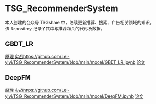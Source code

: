 # TSG_RecommenderSystem
本人创建的公众号 TSGshare 中，陆续更新推荐、搜索、广告相关领域的知识。该 Repository 记录了其中与推荐相关的代码及数据。

## GBDT_LR
[原理](https://zhuanlan.zhihu.com/p/377096079)
[实战](GBDT_LR.ipynb)https://github.com/Lei-yiyi/TSG_RecommenderSystem/blob/main/model/GBDT_LR.ipynb
[论文](https://github.com/Lei-yiyi/TSG_RecommenderSystem/blob/main/paper/GBDT%2BLR.pdf)

## DeepFM
[原理](https://zhuanlan.zhihu.com/p/371405357)
[实战](DeepFM.ipynb)https://github.com/Lei-yiyi/TSG_RecommenderSystem/blob/main/model/DeepFM.ipynb
[论文](https://github.com/Lei-yiyi/TSG_RecommenderSystem/blob/main/paper/DeepFM.pdf)
